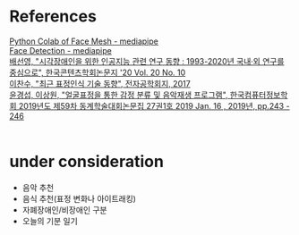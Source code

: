 # References
[Python Colab of Face Mesh - mediapipe](https://colab.research.google.com/drive/1FCxIsJS9i58uAsgsLFqDwFmiPO14Z2Hd) <br>
[Face Detection - mediapipe](https://google.github.io/mediapipe/solutions/face_detection.html) <br>
[배선영, "시각장애인을 위한 인공지능 관련 연구 동향 : 1993-2020년 국내·외 연구를 중심으로", 한국콘텐츠학회논문지 '20 Vol. 20 No. 10](https://koreascience.or.kr/article/JAKO202031458604056.pdf) <br>
[이찬수, "최근 표정인식 기술 동향", 전자공학회지, 2017](https://www.koreascience.or.kr/article/JAKO201724854344095.pdf) <br>
[윤경섭, 이상원, "얼굴표정을 통한 감정 분류 및 음악재생 프로그램", 한국컴퓨터정보학회 2019년도 제59차 동계학술대회논문집 27권1호 2019 Jan. 16 , 2019년, pp.243 - 246](https://scienceon.kisti.re.kr/srch/selectPORSrchArticle.do?cn=NPAP12899870&dbt=NPAP) <br>
<br>

# under consideration

- 음악 추천
- 음식 추천(표정 변화나 아이트래킹)
- 자폐장애인/비장애인 구분
- 오늘의 기분 일기
